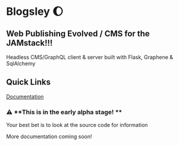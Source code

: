 # Blogsley :moon:


## Web Publishing Evolved / CMS for the JAMstack!!!

Headless CMS/GraphQL client & server built with Flask, Graphene & SqlAlchemy

## Quick Links

[Documentation](https://blogsley.readthedocs.io/)


### :warning: **This is in the early alpha stage! **

Your best bet is to look at the source code for information

More documentation coming soon!